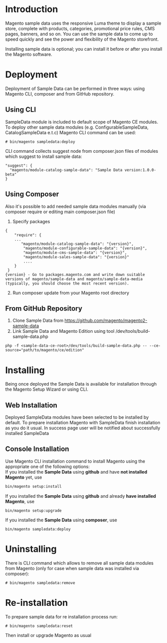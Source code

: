 # Introduction

Magento sample data uses the responsive Luma theme to display a sample store, complete with products, categories, promotional price rules, CMS pages, banners, and so on. You can use the sample data to come up to speed quickly and see the power and flexibility of the Magento storefront.

Installing sample data is optional; you can install it before or after you install the Magento software.

# Deployment

Deployment of Sample Data can be performed in three ways: using Magento CLI, composer and from GitHub repository.

## Using CLI

SampleData module is included to default scope of Magento CE modules. To deploy other sample data modules (e.g. ConfigurableSampleData, CatalogSampleData e.t.c) Magento CLI command can be used:

```
# bin/magento sampledata:deploy
```

CLI command collects suggest node from composer.json files of modules which suggest to install sample data:

```
"suggest": {
  "magento/module-catalog-sample-data": "Sample Data version:1.0.0-beta"
}
```

## Using Composer

Also it's possible to add needed sample data modules manually (via composer require or editing main composer.json file)

1. Specify packages
```
{
    "require": {
    ...
       "magento/module-catalog-sample-data": "{version}",
        "magento/module-configurable-sample-data": "{version}",
        "magento/module-cms-sample-data": "{version}",
        "magento/module-sales-sample-data": "{version}"
        ....
    }
 }
{version} - Go to packages.magento.com and write down suitable versions of magento/sample-data and magento/sample-data-media (typically, you should choose the most recent version).
```
2. Run composer update from your Magento root directory

## From GitHub Repository

1. Clone Sample Data from https://github.com/magento/magento2-sample-data
2. Link Sample Data and Magento Edition using tool <sample-data-ce-root>/dev/tools/build-sample-data.php
```
php -f <sample-data-ce-root>/dev/tools/build-sample-data.php -- --ce-source="path/to/magento/ce/edition"
```

# Installing

Being once deployed the Sample Data is available for installation through the Magento Setup Wizard or using CLI.

## Web Installation

Deployed SampleData modules have been selected to be installed by default. To prepare installation Magento with SampleData finish installation as you do it usual. In success page user will be notified about successfully installed SampleData

## Console Installation

Use Magento CLI installation command to install Magento using the appropriate one of the following options:  
If you installed the **Sample Data** using **github** and have **not installed Magento** yet, use 
```bash
bin/magento setup:install
````  
If you installed the **Sample Data** using **github** and already **have installed Magento**, use
```
bin/magento setup:upgrade
```

If you installed the **Sample Data** using **composer**, use
```
bin/magento sampledata:deploy
```

# Uninstalling

There is CLI command which allows to remove all sample data modules from Magento (only for case when sample data was installed via composer):

```
# bin/magento sampledata:remove
```

# Re-installation

To prepare sample data for re installation process run:

```
# bin/magento sampledata:reset
```

Then install or upgrade Magento as usual

